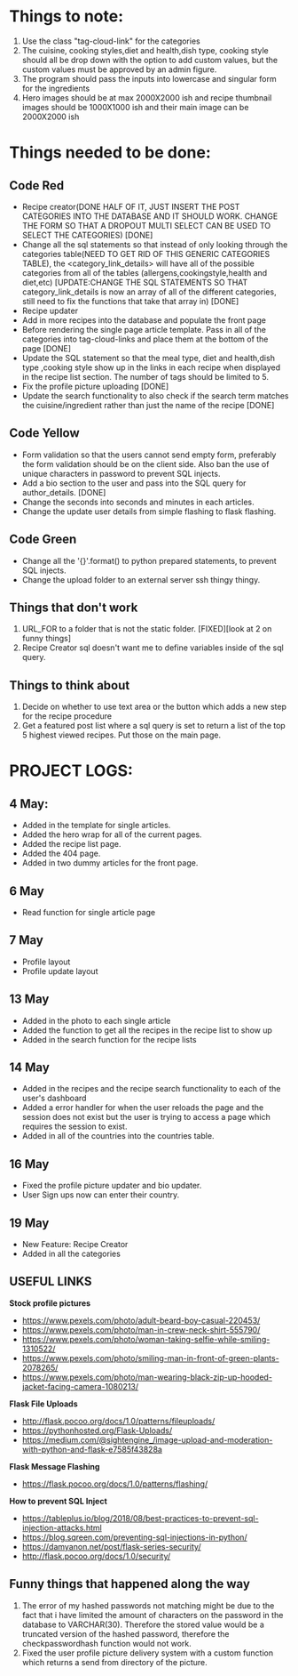 # Things to note:
1. Use the class "tag-cloud-link" for the categories
2. The cuisine, cooking styles,diet and health,dish type, cooking style should all be drop down with the option to add custom values, but the custom values must be approved by an admin figure.
3. The program should pass the inputs into lowercase and singular form for the ingredients
4. Hero images should be at max 2000X2000 ish and recipe thumbnail images should be 1000X1000 ish and their main image can be 2000X2000 ish

# Things needed to be done:

## Code Red
- Recipe creator(DONE HALF OF IT, JUST INSERT THE POST CATEGORIES INTO THE DATABASE AND IT SHOULD WORK. CHANGE THE FORM SO THAT A DROPOUT MULTI SELECT CAN BE USED TO SELECT THE CATEGORIES) [DONE]
- Change all the sql statements so that instead of only looking through the categories table(NEED TO GET RID OF THIS GENERIC CATEGORIES TABLE), the <category_link_details> 
will have all of the possible categories from all of the tables (allergens,cookingstyle,health and diet,etc) [UPDATE:CHANGE THE SQL STATEMENTS SO THAT category_link_details is now an array of all of the different categories, 
still need to fix the functions that take that array in) [DONE] 
- Recipe updater
- Add in more recipes into the database and populate the front page
- Before rendering the single page article template. Pass in all of the categories into tag-cloud-links and place them at the bottom of the page [DONE]
- Update the SQL statement so that the meal type, diet and health,dish type ,cooking style show up in the links in each recipe when displayed in the recipe list section. The number of tags should be limited to 5.
- Fix the profile picture uploading [DONE]
- Update the search functionality to also check if the search term matches the cuisine/ingredient rather than just the name of the recipe [DONE]

## Code Yellow

 - Form validation so that the users cannot send empty form, preferably the form validation should be on the client side. Also ban the use of unique characters in password to prevent SQL injects.
 - Add a bio section to the user and pass into the SQL query for author_details. [DONE]
 - Change the seconds into seconds and minutes in each articles.
 - Change the update user details from simple flashing to flask flashing.

## Code Green

 - Change all the '{}'.format() to python prepared statements, to prevent SQL injects.
 - Change the upload folder to an external server ssh thingy thingy.


## Things that don't work
 1. URL_FOR to a folder that is not the static folder. [FIXED][look at 2 on funny things]
 2. Recipe Creator sql doesn't want me to define variables inside of the sql query.


## Things to think about

 1. Decide on whether to use text area or the button which adds a new step for the recipe procedure
 2. Get a featured post list where a sql query is set to return a list of the top 5 highest viewed recipes. Put those on the main page.

# PROJECT LOGS:
## 4 May:
- Added in the template for single articles.
- Added the hero wrap for all of the current pages.
- Added the recipe list page.
- Added the 404 page.
- Added in two dummy articles for the front page.

## 6 May
- Read function for single article page

## 7 May
- Profile layout
- Profile update layout

## 13 May
- Added in the photo to each single article
- Added the function to get all the recipes in the recipe list to show up
- Added in the search function for the recipe lists

## 14 May
- Added in the recipes and the recipe search functionality to each of the user's dashboard
- Added a error handler for when the user reloads the page and the session does not exist but the user is trying to access a page which requires the session to exist.
- Added in all of the countries into the countries table.

## 16 May
- Fixed the profile picture updater and bio updater.
- User Sign ups now can enter their country.

## 19 May
- New Feature: Recipe Creator
- Added in all the categories

## USEFUL LINKS
**Stock profile pictures**
- https://www.pexels.com/photo/adult-beard-boy-casual-220453/
- https://www.pexels.com/photo/man-in-crew-neck-shirt-555790/
- https://www.pexels.com/photo/woman-taking-selfie-while-smiling-1310522/
- https://www.pexels.com/photo/smiling-man-in-front-of-green-plants-2078265/
- https://www.pexels.com/photo/man-wearing-black-zip-up-hooded-jacket-facing-camera-1080213/

**Flask File Uploads**
- http://flask.pocoo.org/docs/1.0/patterns/fileuploads/
- https://pythonhosted.org/Flask-Uploads/
- https://medium.com/@sightengine_/image-upload-and-moderation-with-python-and-flask-e7585f43828a

**Flask Message Flashing**
- https://flask.pocoo.org/docs/1.0/patterns/flashing/

**How to prevent SQL Inject**
- https://tableplus.io/blog/2018/08/best-practices-to-prevent-sql-injection-attacks.html
- https://blog.sqreen.com/preventing-sql-injections-in-python/
- https://damyanon.net/post/flask-series-security/
- http://flask.pocoo.org/docs/1.0/security/

## Funny things that happened along the way
1. The error of my hashed passwords not matching might be due to the fact that i have limited the amount of characters on the 
password in the database to VARCHAR(30). Therefore the stored value would be a truncated version of the hashed password,
therefore the checkpasswordhash function would not work.
2. Fixed the user profile picture delivery system with a custom function which returns a send from directory of the picture.